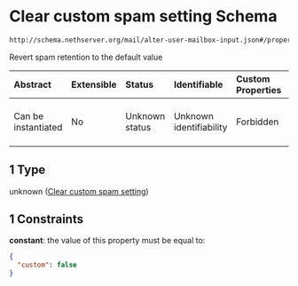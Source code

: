 # Clear custom spam setting Schema

```txt
http://schema.nethserver.org/mail/alter-user-mailbox-input.json#/properties/spam_retention/oneOf/1
```

Revert spam retention to the default value

| Abstract            | Extensible | Status         | Identifiable            | Custom Properties | Additional Properties | Access Restrictions | Defined In                                                                                   |
| :------------------ | :--------- | :------------- | :---------------------- | :---------------- | :-------------------- | :------------------ | :------------------------------------------------------------------------------------------- |
| Can be instantiated | No         | Unknown status | Unknown identifiability | Forbidden         | Allowed               | none                | [alter-user-mailbox-input.json\*](mail/alter-user-mailbox-input.json "open original schema") |

## 1 Type

unknown ([Clear custom spam setting](alter-user-mailbox-input-properties-spam-retention-settings-oneof-clear-custom-spam-setting.md))

## 1 Constraints

**constant**: the value of this property must be equal to:

```json
{
  "custom": false
}
```

